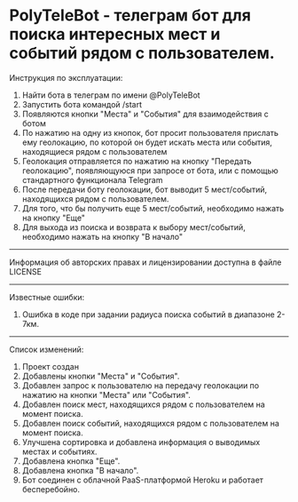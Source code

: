 # PolyTeleBot - телеграм бот для поиска интересных мест и событий рядом с пользователем.
Инструкция по эксплуатации:
1. Найти бота в телеграм по имени @PolyTeleBot
2. Запустить бота командой /start
3. Появляются кнопки "Места" и "События" для взаимодействия с ботом
4. По нажатию на одну из кнопок, бот просит пользователя прислать ему геолокацию, по которой он будет искать места или события, находящиеся рядом с пользователем
5. Геолокация отправляется по нажатию на кнопку "Передать геолокацию", появляющуюся при запросе от бота, или с помощью стандартного функционала Telegram
6. После передачи боту геолокации, бот выводит 5 мест/событий, находящихся рядом с пользователем.
7. Для того, что бы получить еще 5 мест/событий, необходимо нажать на кнопку "Еще"
8. Для выхода из поиска и возврата к выбору мест/событий, необходимо нажать на кнопку "В начало"

---------------------

Информация об авторских правах и лицензировании доступна в файле LICENSE

---------------------

Известные ошибки:
1. Ошибка в коде при задании радиуса поиска событий в диапазоне 2-7км.
--------------------

Список изменений:
1. Проект создан
2. Добавлены кнопки "Места" и "События".
3. Добавлен запрос к пользователю на передачу геолокации по нажатию на кнопки "Места" или "События".
4. Добавлен поиск мест, находящихся рядом с пользователем на момент поиска.
5. Добавлен поиск событий, находящихся рядом с пользователем на момент поиска.
6. Улучшена сортировка и добавлена информация о выводимых местах и событиях.
7. Добавлена кнопка "Еще".
8. Добавлена кнопка "В начало".
9. Бот соединен с облачной PaaS-платформой Heroku и работает бесперебойно.


